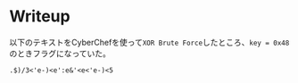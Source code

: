 # Writeup

以下のテキストをCyberChefを使って`XOR Brute Force`したところ、`key = 0x48`のときフラグになっていた。

```
.$)/3<'e-)<e':e&'<e<'e-)<5
```

<!-- flag{to-eat-or-not-to-eat} -->
